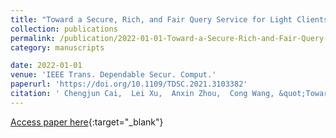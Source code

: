 ```yaml
---
title: "Toward a Secure, Rich, and Fair Query Service for Light Clients on Public Blockchains"
collection: publications
permalink: /publication/2022-01-01-Toward-a-Secure-Rich-and-Fair-Query-Service-for-Light-Clients-on-Public-Blockchains
category: manuscripts

date: 2022-01-01
venue: 'IEEE Trans. Dependable Secur. Comput.'
paperurl: 'https://doi.org/10.1109/TDSC.2021.3103382'
citation: ' Chengjun Cai,  Lei Xu,  Anxin Zhou,  Cong Wang, &quot;Toward a Secure, Rich, and Fair Query Service for Light Clients on Public Blockchains.&quot; IEEE Trans. Dependable Secur. Comput., 2022.'
---
```

[Access paper here](https://doi.org/10.1109/TDSC.2021.3103382){:target="_blank"}
